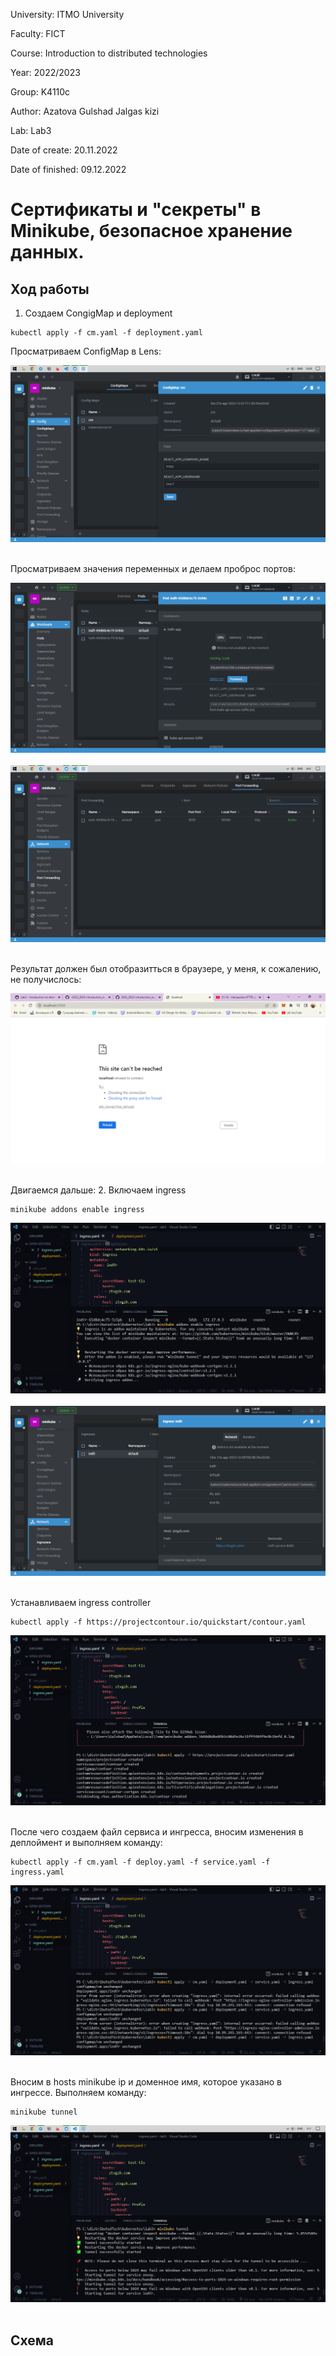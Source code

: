 University: ITMO University

Faculty: FICT

Course: Introduction to distributed technologies

Year: 2022/2023

Group: K4110c

Author: Azatova Gulshad Jalgas kizi

Lab: Lab3

Date of create: 20.11.2022

Date of finished: 09.12.2022

# Сертификаты и "секреты" в Minikube, безопасное хранение данных.
## Ход работы 
1. Создаем CongigMap и deployment 
```
kubectl apply -f cm.yaml -f deployment.yaml  
``` 
Просматриваем ConfigMap в Lens:
<div align = "center"><img src="https://github.com/ztvgzh/2022_2023-introduction_to_distributed_technologies-k4110c_azatova_g_j/blob/main/lab3/img/img1.png"></div><br> 

Просматриваем значения переменных и делаем проброс портов:
<div align = "center"><img src="https://github.com/ztvgzh/2022_2023-introduction_to_distributed_technologies-k4110c_azatova_g_j/blob/main/lab3/img/img2.png"></div><br>
<div align = "center"><img src="https://github.com/ztvgzh/2022_2023-introduction_to_distributed_technologies-k4110c_azatova_g_j/blob/main/lab3/img/img3.png"></div><br>

Результат должен был отобразитться в браузере, у меня, к сожалению, не получислось:
<div align = "center"><img src="https://github.com/ztvgzh/2022_2023-introduction_to_distributed_technologies-k4110c_azatova_g_j/blob/main/lab3/img/img4.png"></div><br>

Двигаемся дальше:
2. Включаем ingress  
    
```
minikube addons enable ingress   
```
<div align = "center"><img src="https://github.com/ztvgzh/2022_2023-introduction_to_distributed_technologies-k4110c_azatova_g_j/blob/main/lab3/img/img6.png"></div><br>
<div align = "center"><img src="https://github.com/ztvgzh/2022_2023-introduction_to_distributed_technologies-k4110c_azatova_g_j/blob/main/lab3/img/img5.png"></div><br>

Устанавливаем ingress controller
```
kubectl apply -f https://projectcontour.io/quickstart/contour.yaml
``` 
<div align = "center"><img src="https://github.com/ztvgzh/2022_2023-introduction_to_distributed_technologies-k4110c_azatova_g_j/blob/main/lab3/img/img7.png"></div><br>

После чего создаем файл сервиса и ингресса, вносим изменения в деплоймент и выполняем команду:
```
kubectl apply -f cm.yaml -f deploy.yaml -f service.yaml -f ingress.yaml    
``` 
<div align = "center"><img src="https://github.com/ztvgzh/2022_2023-introduction_to_distributed_technologies-k4110c_azatova_g_j/blob/main/lab3/img/img8.png"></div><br>

Вносим в hosts minikube ip и доменное имя, которое указано в ингрессе. Выполняем команду:

```
minikube tunnel
```

<div align = "center"><img src="https://github.com/ztvgzh/2022_2023-introduction_to_distributed_technologies-k4110c_azatova_g_j/blob/main/lab3/img/img9.png"></div><br>


 
## Схема
<div align = ""></div> 


